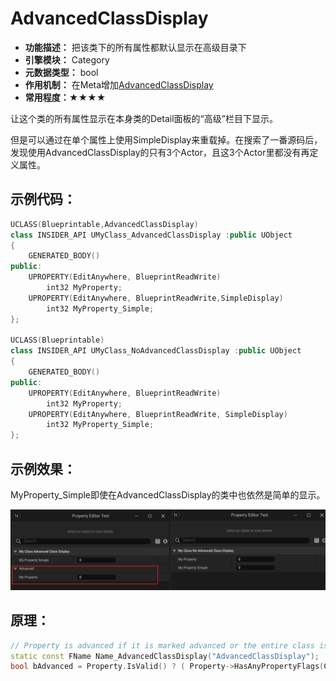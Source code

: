 # AdvancedClassDisplay

- **功能描述：**  把该类下的所有属性都默认显示在高级目录下
- **引擎模块：** Category
- **元数据类型：** bool
- **作用机制：** 在Meta增加[AdvancedClassDisplay](../../../../Meta/DetailsPanel/AdvancedClassDisplay.md)
- **常用程度：★★★★**

让这个类的所有属性显示在本身类的Detail面板的“高级”栏目下显示。

但是可以通过在单个属性上使用SimpleDisplay来重载掉。在搜索了一番源码后，发现使用AdvancedClassDisplay的只有3个Actor，且这3个Actor里都没有再定义属性。

## 示例代码：

```cpp
UCLASS(Blueprintable,AdvancedClassDisplay)
class INSIDER_API UMyClass_AdvancedClassDisplay :public UObject
{
	GENERATED_BODY()
public:
	UPROPERTY(EditAnywhere, BlueprintReadWrite)
		int32 MyProperty;
	UPROPERTY(EditAnywhere, BlueprintReadWrite,SimpleDisplay)
		int32 MyProperty_Simple;
};

UCLASS(Blueprintable)
class INSIDER_API UMyClass_NoAdvancedClassDisplay :public UObject
{
	GENERATED_BODY()
public:
	UPROPERTY(EditAnywhere, BlueprintReadWrite)
		int32 MyProperty;
	UPROPERTY(EditAnywhere, BlueprintReadWrite, SimpleDisplay)
		int32 MyProperty_Simple;
};
```

## 示例效果：

MyProperty_Simple即使在AdvancedClassDisplay的类中也依然是简单的显示。

![Untitled](Untitled.png)

## 原理：

```cpp
// Property is advanced if it is marked advanced or the entire class is advanced and the property not marked as simple
static const FName Name_AdvancedClassDisplay("AdvancedClassDisplay");
bool bAdvanced = Property.IsValid() ? ( Property->HasAnyPropertyFlags(CPF_AdvancedDisplay) || ( !Property->HasAnyPropertyFlags( CPF_SimpleDisplay ) && Property->GetOwnerClass() && Property->GetOwnerClass()->GetBoolMetaData(Name_AdvancedClassDisplay) ) ) : false;
```